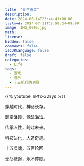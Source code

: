 ```yaml
---
title: "此生善矣"
description: 
date: 2024-06-14T23:44:41+08:00
lastmod: 2024-07-11T23:59:24+08:00
image: IMG_0020.jpg
math: 
license: 
hidden: false
comments: false
isCJKLanguage: false
draft: false
categories:
  - Life
tags:
  - 游戏
  - 音乐
  - 十三机兵防卫圈
---
```


{{% youtube TiPfx-328ys %}}

穿越时代，神话长存。

顽童涌现，绵延海滨。

传承人性，跨越未来。



科技进化，人造奇迹。

十五灵魂，五百轮回

无尽旅途，永不停歇。

